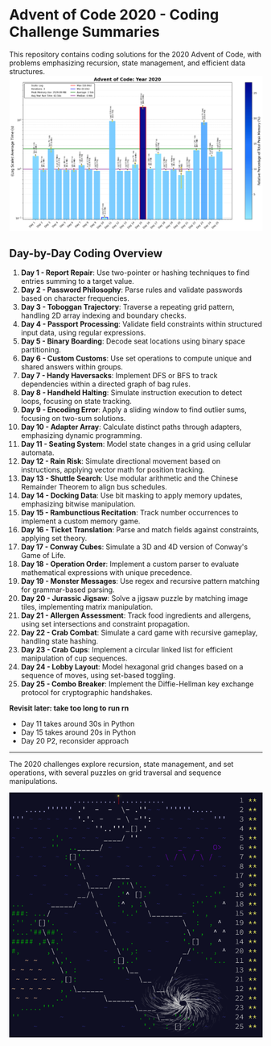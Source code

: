 # Advent of Code 2020 - Coding Challenge Summaries

This repository contains coding solutions for the 2020 Advent of Code, with problems emphasizing recursion, state management, and efficient data structures.
![2020 RunTime](2020_Log_plot.png)
## Day-by-Day Coding Overview

1. **Day 1 - Report Repair**: Use two-pointer or hashing techniques to find entries summing to a target value.
2. **Day 2 - Password Philosophy**: Parse rules and validate passwords based on character frequencies.
3. **Day 3 - Toboggan Trajectory**: Traverse a repeating grid pattern, handling 2D array indexing and boundary checks.
4. **Day 4 - Passport Processing**: Validate field constraints within structured input data, using regular expressions.
5. **Day 5 - Binary Boarding**: Decode seat locations using binary space partitioning.
6. **Day 6 - Custom Customs**: Use set operations to compute unique and shared answers within groups.
7. **Day 7 - Handy Haversacks**: Implement DFS or BFS to track dependencies within a directed graph of bag rules.
8. **Day 8 - Handheld Halting**: Simulate instruction execution to detect loops, focusing on state tracking.
9. **Day 9 - Encoding Error**: Apply a sliding window to find outlier sums, focusing on two-sum solutions.
10. **Day 10 - Adapter Array**: Calculate distinct paths through adapters, emphasizing dynamic programming.
11. **Day 11 - Seating System**: Model state changes in a grid using cellular automata.
12. **Day 12 - Rain Risk**: Simulate directional movement based on instructions, applying vector math for position tracking.
13. **Day 13 - Shuttle Search**: Use modular arithmetic and the Chinese Remainder Theorem to align bus schedules.
14. **Day 14 - Docking Data**: Use bit masking to apply memory updates, emphasizing bitwise manipulation.
15. **Day 15 - Rambunctious Recitation**: Track number occurrences to implement a custom memory game.
16. **Day 16 - Ticket Translation**: Parse and match fields against constraints, applying set theory.
17. **Day 17 - Conway Cubes**: Simulate a 3D and 4D version of Conway's Game of Life.
18. **Day 18 - Operation Order**: Implement a custom parser to evaluate mathematical expressions with unique precedence.
19. **Day 19 - Monster Messages**: Use regex and recursive pattern matching for grammar-based parsing.
20. **Day 20 - Jurassic Jigsaw**: Solve a jigsaw puzzle by matching image tiles, implementing matrix manipulation.
21. **Day 21 - Allergen Assessment**: Track food ingredients and allergens, using set intersections and constraint propagation.
22. **Day 22 - Crab Combat**: Simulate a card game with recursive gameplay, handling state hashing.
23. **Day 23 - Crab Cups**: Implement a circular linked list for efficient manipulation of cup sequences.
24. **Day 24 - Lobby Layout**: Model hexagonal grid changes based on a sequence of moves, using set-based toggling.
25. **Day 25 - Combo Breaker**: Implement the Diffie-Hellman key exchange protocol for cryptographic handshakes.

**Revisit later: take too long to run rn**
- Day 11 takes around 30s in Python
- Day 15 takes around 20s in Python
- Day 20 P2, reconsider approach
---

The 2020 challenges explore recursion, state management, and set operations, with several puzzles on grid traversal and sequence manipulations.

![2020 Advent Calendar](<2020 Advent Calendar.png>)